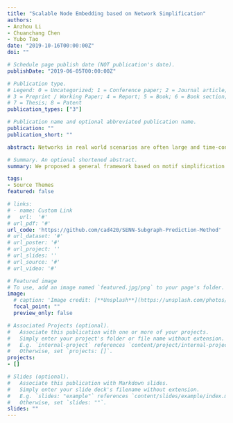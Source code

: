 ```yaml
---
title: "Scalable Node Embedding based on Network Simplification"
authors:
- Anzhou Li
- Chuanchang Chen
- Yubo Tao
date: "2019-10-16T00:00:00Z"
doi: ""

# Schedule page publish date (NOT publication's date).
publishDate: "2019-06-05T00:00:00Z"

# Publication type.
# Legend: 0 = Uncategorized; 1 = Conference paper; 2 = Journal article;
# 3 = Preprint / Working Paper; 4 = Report; 5 = Book; 6 = Book section;
# 7 = Thesis; 8 = Patent
publication_types: ["3"]

# Publication name and optional abbreviated publication name.
publication: ""
publication_short: ""

abstract: Networks in real world scenarios are often large and time-consuming for current learning methods. In order to address this problem, we propose a transformer-based model for subgraph relevant tasks in dynamic networks. The proposed method is an end-to-end model to learn a mapping from the subgraph structure in the current snapshot to the subgraph structure in the next snapshot directly, i.e., the edge existence among multiple nodes in the subgraph. The model can be iteratively updated via adjacent snapshots in chronological order to learn the evolution of subgraphs in dynamic networks. We compare our model with several SOTA methods by subgraph prediction and subgraph pattern prediction tasks in multiple real-world homogenous and heterogeneous dynamic networks respectively. The results demonstrate that our model generally has better performance in these two tasks, a rise from 1.99% to 14.65%.

# Summary. An optional shortened abstract.
summary: We proposed a general framework based on motif simplification to improve the effiency and effectiveness of network representation learning.

tags:
- Source Themes
featured: false

# links:
# - name: Custom Link
#   url:  '#'
# url_pdf: '#'
url_code: 'https://github.com/cad420/SENN-Subgraph-Prediction-Method'
# url_dataset: '#'
# url_poster: '#'
# url_project: ''
# url_slides: ''
# url_source: '#'
# url_video: '#'

# Featured image
# To use, add an image named `featured.jpg/png` to your page's folder. 
image:
  # caption: 'Image credit: [**Unsplash**](https://unsplash.com/photos/s9CC2SKySJM)'
  focal_point: ""
  preview_only: false

# Associated Projects (optional).
#   Associate this publication with one or more of your projects.
#   Simply enter your project's folder or file name without extension.
#   E.g. `internal-project` references `content/project/internal-project/index.md`.
#   Otherwise, set `projects: []`.
projects:
- []

# Slides (optional).
#   Associate this publication with Markdown slides.
#   Simply enter your slide deck's filename without extension.
#   E.g. `slides: "example"` references `content/slides/example/index.md`.
#   Otherwise, set `slides: ""`.
slides: ""
---
```


<!-- {{% alert note %}}
Click the *Slides* button above to demo Academic's Markdown slides feature.
{{% /alert %}}

Supplementary notes can be added here, including [code and math](https://sourcethemes.com/academic/docs/writing-markdown-latex/). -->